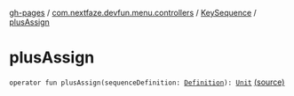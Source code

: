 [gh-pages](../../index.md) / [com.nextfaze.devfun.menu.controllers](../index.md) / [KeySequence](index.md) / [plusAssign](.)

# plusAssign

`operator fun plusAssign(sequenceDefinition: `[`Definition`](-definition/index.md)`): `[`Unit`](https://kotlinlang.org/api/latest/jvm/stdlib/kotlin/-unit/index.html) [(source)](https://github.com/NextFaze/dev-fun/tree/master/devfun-menu/src/main/java/com/nextfaze/devfun/menu/controllers/Sequence.kt#L48)